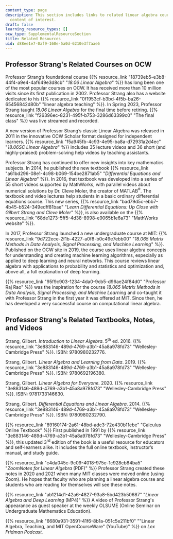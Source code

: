 ```yaml
---
content_type: page
description: This section includes links to related linear algebra courses and other
  content of interest.
draft: false
learning_resource_types: []
ocw_type: SupplementalResourceSection
title: Related Resources
uid: d88ee1e7-0af9-160e-5a0d-6210e3f7aae6
---
```

## Professor Strang's Related Courses on OCW

Professor Strang’s foundational course {{% resource_link "18739eb5-e3b8-44f4-a9e4-4af649e3d8cb" "*18.06 Linear Algebra*" %}} has long been one of the most popular courses on OCW. It has received more than 10 million visits since its first publication in 2002. Professor Strang also has a website dedicated to his {{% resource_link "0f1953cf-b3bd-4f5b-ba26-65456842d80b" "linear algebra teaching" %}}. In Spring 2023, Professor Strang taught *18.06 Linear Algebra* for the final time before retiring. {{% resource_link "f26396ec-8231-495f-b753-3286d63399c0" "The final class" %}} was live streamed and recorded.

A new version of Professor Strang’s classic Linear Algebra was released in 2011 in the innovative OCW Scholar format designed for independent learners. {{% resource_link "f5a945fb-4c93-4e95-ba8a-d72931a2d4ec" "*18.06SC Linear Algebra*" %}} includes 35 lecture videos and 36 short (and highly-praised) problem-solving help videos by teaching assistants.

Professor Strang has continued to offer new insights into key mathematics subjects. In 2014, he published the new textbook {{% resource_link "a61bd296-08e1-4c98-b069-154be2871ab5" "*Differential Equations and Linear Algebra*" %}}. In 2016, that textbook was developed into a series of 55 short videos supported by MathWorks, with parallel videos about numerical solutions by Dr. Cleve Moler, the creator of MATLAB<sup>®</sup>. The textbook and video lectures help students in a basic ordinary differential equations course. This new series, {{% resource_link "bad79d5c-ebb7-4b45-b524-349edff81bae" "*Learn Differential Equations: Up Close with Gilbert Strang and Cleve Moler*" %}}, is also available on the {{% resource_link "68de1273-5ff5-4d38-8998-e9065b1e6a73" "MathWorks website" %}}.

In 2017, Professor Strang launched a new undergraduate course at MIT: {{% resource_link "9d722ece-2f1b-4227-a0f8-b0c49e7ebb00" "*18.065 Matrix Methods in Data Analysis, Signal Processing, and Machine Learning*" %}}. Published on the OCW site in 2019, the course uses linear algebra concepts for understanding and creating machine learning algorithms, especially as applied to deep learning and neural networks. This course reviews linear algebra with applications to probability and statistics and optimization and, above all, a full explanation of deep learning. 

{{% resource_link "95f9c903-1234-4da0-9cb5-d96ae24f84d0" "Professor Raj Rao" %}} was the inspiration for the course *18.065 Matrix Methods in Data Analysis, Signal Processing, and Machine Learning* and co-taught it with Professor Strang in the first year it was offered at MIT. Since then, he has developed a very successful course on computational linear algebra.

## Professor Strang's Related Textbooks, Notes, and Videos

Strang, Gilbert. *Introduction to Linear Algebra*. 5<sup>th</sup> ed. 2016. {{% resource_link "3e883146-489d-4769-a3b1-45a8a978fd73" "Wellesley-Cambridge Press" %}}. ISBN: 9780980232776.

Strang, Gilbert. *Linear Algebra and Learning from Data*. 2019. {{% resource_link "3e883146-489d-4769-a3b1-45a8a978fd73" "Wellesley-Cambridge Press" %}}. ISBN: 9780692196380.

Strang, Gilbert. *Linear Algebra for Everyone.* 2020. {{% resource_link "3e883146-489d-4769-a3b1-45a8a978fd73" "Wellesley-Cambridge Press" %}}. ISBN: 9781733146630.

Strang, Gilbert. *Differential Equations and Linear Algebra*. 2014. {{% resource_link "3e883146-489d-4769-a3b1-45a8a978fd73" "Wellesley-Cambridge Press" %}}. ISBN: 9780980232790.

{{% resource_link "89160174-2a61-48bd-adc3-72e430b11ebe" "Calculus Online Textbook" %}} First published in 1991 by {{% resource_link "3e883146-489d-4769-a3b1-45a8a978fd73" "Wellesley-Cambridge Press" %}}, this updated 3<sup>rd</sup> edition of the book is a useful resource for educators and self-learners alike. It includes the full online textbook, instructor’s manual, and study guide.

{{% resource_link "c4da045c-9c09-4018-975e-1c928cb84ba5" "*ZoomNotes for Linear Algebra* (PDF)" %}} Professor Strang created these notes in 2020 and 2021 when many MIT classes were moved online (using Zoom). He hopes that faculty who are planning a linear algebra course and students who are reading for themselves will see these notes.

{{% resource_link "ab1214d1-42a6-4827-93a8-5bd423b50687" "*Linear Algebra and Deep Learning* (MP4)" %}} A video of Professor Strang's appearance as guest speaker at the weekly OLSUME (Online Seminar on Undergraduate Mathematics Education).

{{% resource_link "6680a931-3591-41f6-8b1a-051c5e211bf0" "\"Linear Algebra, Teaching, and MIT OpenCourseWare\" (YouTube)" %}} on *Lex Fridman Podcast.*